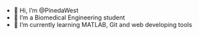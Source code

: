 - 👋 Hi, I’m @PinedaWest
- 👀 I’m a Biomedical Engineering student
- 🌱 I’m currently learning MATLAB, Git and web developing tools



<!---
PinedaWest/PinedaWest is a ✨ special ✨ repository because its `README.md` (this file) appears on your GitHub profile.
You can click the Preview link to take a look at your changes.
--->
